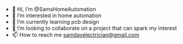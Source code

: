 - 👋 Hi, I’m @SamsHomeAutomation
- 👀 I’m interested in home automation
- 🌱 I’m currently learning pcb design
- 💞️ I’m looking to collaborate on a project that can spark my interest
- 📫 How to reach me samdayelectrician@gmail.com

<!---
SamsHomeAutomation/SamsHomeAutomation is a ✨ special ✨ repository because its `README.md` (this file) appears on your GitHub profile.
You can click the Preview link to take a look at your changes.
--->
